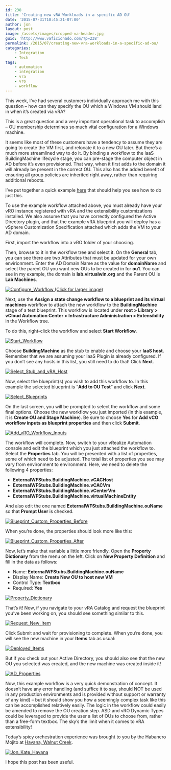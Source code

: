 ```yaml
---
id: 238
title: 'Creating new vRA Workloads in a specific AD OU'
date: '2015-07-31T10:45:21-07:00'
author: jon
layout: post
image: /assets/images/cropped-va-header.jpg
guid: 'http://www.vaficionado.com/?p=238'
permalink: /2015/07/creating-new-vra-workloads-in-a-specific-ad-ou/
categories:
    - Integration
    - Tech
tags:
    - automation
    - integration
    - vra
    - vro
    - workflow
---
```


This week, I’ve had several customers individually approach me with this question – how can they specify the OU which a Windows VM should land in when it’s created via vRA?

This is a great question and a very important operational task to accomplish – OU membership determines so much vital configuration for a Windows machine.

It seems like most of these customers have a tendency to assume they are going to create the VM first, and relocate it to a new OU later. But there’s a much more streamlined way to do it. By binding a workflow to the IaaS BuildingMachine lifecycle stage, you can pre-stage the computer object in AD before it’s even provisioned. That way, when it first adds to the domain it will already be present in the correct OU. This also has the added benefit of ensuring all group policies are inherited right away, rather than requiring additional reboots.

I’ve put together a quick example [here](/assets/downloads/2015/01/Create-OU-and-Stage-Machine.workflow "here") that should help you see how to do just this.

To use the example workflow attached above, you must already have your vRO instance registered with vRA and the extensibility customizations installed. We also assume that you have correctly configured the Active Directory plugin, and that the example vRA blueprint you will deploy has a vSphere Customization Specification attached which adds the VM to your AD domain.

First, import the workflow into a vRO folder of your choosing.

Then, browse to it in the workflow tree and select it. On the **General** tab, you can see there are two Attributes that must be updated for your own envirionment. Enter the AD Domain Name as the value for **domainName** and select the parent OU you want new OUs to be created in for **ou1**. You can see in my example, the domain is **lab.virtualwin.org** and the Parent OU is **Lab Machines**.

[![Configure_Workflow](/assets/images/2015/07/Configure_Workflow-1024x579.png)  ](/assets/images/2015/07/Configure_Workflow.png)[(Click for larger image)](/assets/images/2015/07/Configure_Workflow.png)

Next, use the **Assign a state change workflow to a blueprint and its virtual machines** workflow to attach the new workflow to the **BuildingMachine** stage of a test blueprint. This workflow is located under **root &gt; Library &gt; vCloud Automation Center &gt; Infrastructure Administration &gt; Extensibility** in the Workflow tree.

To do this, right-click the workflow and select **Start Workflow.**

[![Start_Workflow](/assets/images/2015/07/Start_Workflow.png)](/assets/images/2015/07/Start_Workflow.png)

Choose **BuildingMachine** as the stub to enable and choose your **IaaS host**. Remember that we are assuming your IaaS Plugin is already configured. If you don’t see any hosts in this list, you still need to do that! Click **Next**.

[![Select_Stub_and_vRA_Host](/assets/images/2015/07/Select_Stub_and_vRA_Host.png)](/assets/images/2015/07/Select_Stub_and_vRA_Host.png)

Now, select the blueprint(s) you wish to add this workflow to. In this example the selected blueprint is “**Add to OU Test**” and click **Next**.

[![Select_Blueprints](/assets/images/2015/07/Select_Blueprints.png)](/assets/images/2015/07/Select_Blueprints.png)

On the last screen, you will be prompted to select the workflow and some final options. Choose the new workflow you just imported (in this example, it is **Create OU and Stage Machine**). Be sure to choose **Yes** for **Add vCO workflow inputs as blueprint properties** and then click **Submit**.

[![Add_vRO_Workflow_Inputs](/assets/images/2015/07/Add_vRO_Workflow_Inputs.png)](/assets/images/2015/07/Add_vRO_Workflow_Inputs.png)

The workflow will complete. Now, switch to your vRealize Automation console and edit the blueprint which you just attached the workflow to. Select the **Properties** tab. You will be presented with a list of properties, some of which need to be adjusted. The total list of properties you see may vary from environment to environment. Here, we need to delete the following 4 properties:

- **ExternalWFStubs.BuildingMachine.vCACHost**
- **ExternalWFStubs.BuildingMachine.vCACVm**
- **ExternalWFStubs.BuildingMachine.vCenterVm**
- **ExternalWFStubs.BuildingMachine.virtualMachineEntity**

And also edit the one named **ExternalWFStubs.BuildingMachine.ouName** so that **Prompt User** is checked.

[![Blueprint_Custom_Properties_Before](/assets/images/2015/07/Blueprint_Custom_Properties_Before.png)](/assets/images/2015/07/Blueprint_Custom_Properties_Before.png)

When you’re done, the properties should look more like this:

[![Blueprint_Custom_Properties_After](/assets/images/2015/07/Blueprint_Custom_Properties_After.png)](/assets/images/2015/07/Blueprint_Custom_Properties_After.png)

Now, let’s make that variable a little more friendly. Open the **Property Dictionary** from the menu on the left. Click on **New Property Definition** and fill in the data as follows:

- Name: **ExternalWFStubs.BuildingMachine.ouName**
- Display Name: **Create New OU to host new VM**
- Control Type: **Textbox**
- Required: **Yes**

[![Property_Dictionary](/assets/images/2015/07/Property_Dictionary.png)](/assets/images/2015/07/Property_Dictionary.png)

That’s it! Now, if you navigate to your vRA Catalog and request the blueprint you’ve been working on, you should see something similar to this.

[![Request_New_Item](/assets/images/2015/07/Request_New_Item.png)](/assets/images/2015/07/Request_New_Item.png)

Click Submit and wait for provisioning to complete. When you’re done, you will see the new machine in your **Items** tab as usual:

[![Deployed_Items](/assets/images/2015/07/Deployed_Items.png)](/assets/images/2015/07/Deployed_Items.png)

But if you check out your Active Directory, you should also see that the new OU you selected was created, and the new machine was created inside it!

[![AD_Properties](/assets/images/2015/07/AD_Properties.png)](/assets/images/2015/07/AD_Properties.png)

Now, this example workflow is a very quick demonstration of concept. It doesn’t have any error handling (and suffice it to say, should NOT be used in any production environments and is provided without support or warranty of any kind) – but it should show you how a seemingly complex task like this can be accomplished relatively easily. The logic in the workflow could easily be amended to remove the OU creation step. ASD and vRO Dynamic Types could be leveraged to provide the user a list of OUs to choose from, rather than a free-form textbox. The sky’s the limit when it comes to vRA extensibility!

Today’s spicy orchestration experience was brought to you by the Habanero Mojito at [Havana, Walnut Creek](https://havanarestaurant.net/main/). 

[![Jon_Kate_Havana](/assets/images/2015/07/IMG_5723-e1438365368866-300x225.jpg)](/assets/images/2015/07/IMG_5723-e1438365368866.jpg)

I hope this post has been useful.